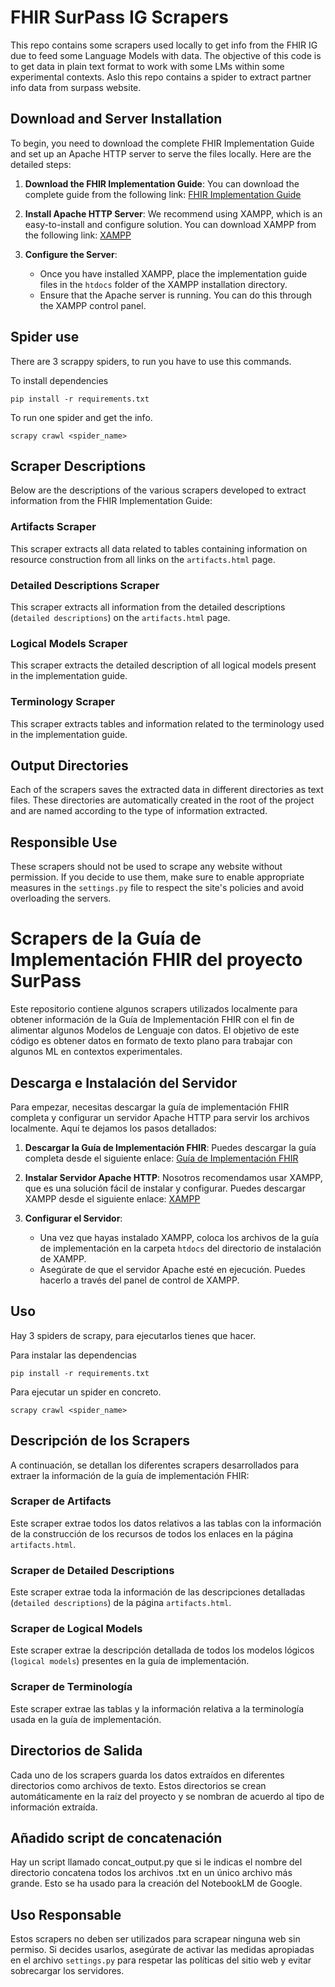 # FHIR SurPass IG Scrapers

This repo contains some scrapers used locally to get info from the FHIR IG due to feed some Language Models with data. The objective of this code is to get data in plain text format to work with some LMs within some experimental contexts. Aslo this repo contains a spider to extract partner info data from surpass website.

## Download and Server Installation

To begin, you need to download the complete FHIR Implementation Guide and set up an Apache HTTP server to serve the files locally. Here are the detailed steps:

1. **Download the FHIR Implementation Guide**: You can download the complete guide from the following link:
   [FHIR Implementation Guide](https://build.fhir.org/ig/hl7-eu/pcsp/downloads.html#full-ig)

2. **Install Apache HTTP Server**: We recommend using XAMPP, which is an easy-to-install and configure solution. You can download XAMPP from the following link:
   [XAMPP](https://www.apachefriends.org/index.html)

3. **Configure the Server**:
   - Once you have installed XAMPP, place the implementation guide files in the `htdocs` folder of the XAMPP installation directory.
   - Ensure that the Apache server is running. You can do this through the XAMPP control panel.


## Spider use
There are 3 scrappy spiders, to run you have to use this commands.

To install dependencies

```shell
pip install -r requirements.txt
```

To run one spider and get the info.

```shell
scrapy crawl <spider_name>
```

## Scraper Descriptions

Below are the descriptions of the various scrapers developed to extract information from the FHIR Implementation Guide:

### Artifacts Scraper

This scraper extracts all data related to tables containing information on resource construction from all links on the `artifacts.html` page.

### Detailed Descriptions Scraper

This scraper extracts all information from the detailed descriptions (`detailed descriptions`) on the `artifacts.html` page.

### Logical Models Scraper

This scraper extracts the detailed description of all logical models present in the implementation guide.

### Terminology Scraper

This scraper extracts tables and information related to the terminology used in the implementation guide.

## Output Directories

Each of the scrapers saves the extracted data in different directories as text files. These directories are automatically created in the root of the project and are named according to the type of information extracted.

## Responsible Use

These scrapers should not be used to scrape any website without permission. If you decide to use them, make sure to enable appropriate measures in the `settings.py` file to respect the site's policies and avoid overloading the servers.

# Scrapers de la Guía de Implementación FHIR del proyecto SurPass

Este repositorio contiene algunos scrapers utilizados localmente para obtener información de la Guía de Implementación FHIR con el fin de alimentar algunos Modelos de Lenguaje con datos. El objetivo de este código es obtener datos en formato de texto plano para trabajar con algunos ML en contextos experimentales.

## Descarga e Instalación del Servidor

Para empezar, necesitas descargar la guía de implementación FHIR completa y configurar un servidor Apache HTTP para servir los archivos localmente. Aquí te dejamos los pasos detallados:

1. **Descargar la Guía de Implementación FHIR**: Puedes descargar la guía completa desde el siguiente enlace:
   [Guía de Implementación FHIR](https://build.fhir.org/ig/hl7-eu/pcsp/downloads.html#full-ig)

2. **Instalar Servidor Apache HTTP**: Nosotros recomendamos usar XAMPP, que es una solución fácil de instalar y configurar. Puedes descargar XAMPP desde el siguiente enlace:
   [XAMPP](https://www.apachefriends.org/index.html)

3. **Configurar el Servidor**:
   - Una vez que hayas instalado XAMPP, coloca los archivos de la guía de implementación en la carpeta `htdocs` del directorio de instalación de XAMPP.
   - Asegúrate de que el servidor Apache esté en ejecución. Puedes hacerlo a través del panel de control de XAMPP.

## Uso
Hay 3 spiders de scrapy, para ejecutarlos tienes que hacer.

Para instalar las dependencias

```shell
pip install -r requirements.txt
```

Para ejecutar un spider en concreto.

```shell
scrapy crawl <spider_name>
```

## Descripción de los Scrapers

A continuación, se detallan los diferentes scrapers desarrollados para extraer la información de la guía de implementación FHIR:

### Scraper de Artifacts

Este scraper extrae todos los datos relativos a las tablas con la información de la construcción de los recursos de todos los enlaces en la página `artifacts.html`.

### Scraper de Detailed Descriptions

Este scraper extrae toda la información de las descripciones detalladas (`detailed descriptions`) de la página `artifacts.html`.

### Scraper de Logical Models

Este scraper extrae la descripción detallada de todos los modelos lógicos (`logical models`) presentes en la guía de implementación.

### Scraper de Terminología

Este scraper extrae las tablas y la información relativa a la terminología usada en la guía de implementación.

## Directorios de Salida

Cada uno de los scrapers guarda los datos extraídos en diferentes directorios como archivos de texto. Estos directorios se crean automáticamente en la raíz del proyecto y se nombran de acuerdo al tipo de información extraída.

## Añadido script de concatenación

Hay un script llamado concat_output.py que si le indicas el nombre del directorio concatena todos los archivos .txt en un único archivo más grande. Esto se ha usado para la creación del NotebookLM de Google.


## Uso Responsable

Estos scrapers no deben ser utilizados para scrapear ninguna web sin permiso. Si decides usarlos, asegúrate de activar las medidas apropiadas en el archivo `settings.py` para respetar las políticas del sitio web y evitar sobrecargar los servidores.
